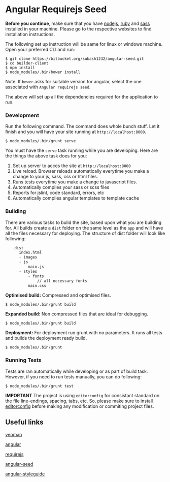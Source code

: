 # Angular Requirejs Seed


**Before you continue**, make sure that you have [nodejs], [ruby] and [sass] installed in your machine. Please go to the respective websites to find installation instructions.

The following set up instruction will be same for linux or windows machine. Open your preferred CLI and run:

    $ git clone https://bitbucket.org/subash1232/angular-seed.git
    $ cd builder-client
    $ npm install
    $ node_modules/.bin/bower install

Note: If `bower` asks for suitable version for angular, select the one associated with `Angular requirejs seed`.

The above will set up all the dependencies required for the application to run.


### Development

Run the following command. The command does whole bunch stuff. Let it finish and you will have your site running at `http://localhost:8000`.

    $ node_modules/.bin/grunt serve

You must have the `serve` task running while you are developing. Here are the things the above task does for you:

1. Set up server to acces the site at `http://localhost:8000`
2. Live reload. Browser reloads automatically everytime you make a change to your js, sass, css or html files.
3. Runs tests everytime you make a change to javascript files.
4. Automatically compiles your sass or scss files
4. Reports for jslint, code standard, errors, etc
5. Automatically compiles angular templates to template cache

### Building

There are various tasks to bulid the site, based upon what you are building for. All builds create a `dist` folder on the same level as the `app` and will have all the files necessary for deploying.
The structure of dist folder will look like following:

```sh
    dist
      index.html
      - images
      - js
          main.js
      - styles
          - fonts
              // all necessary fonts
          main.css
```

**Optimised build:** Compressed and optimised files.

    $ node_modules/.bin/grunt build


**Expanded build:** Non compressed files that are ideal for debugging.

    $ node_modules/.bin/grunt build


**Deployment:** For deployment run grunt with no parameters. It runs all tests and builds the deployment ready build.

    $ node_modules/.bin/grunt

### Running Tests

Tests are ran automatically while developing or as part of build task. However, if you need to run tests manually, you can do following:

    $ node_modules/.bin/grunt test


**IMPORTANT**
The project is using `editorconfig` for consistant standard on the file line-endings, spacing, tabs, etc. So, please make sure to install [editorconfig] before making any modification or commiting project files.


## Useful links

[yeoman](http://yeoman.io/)

[angular](https://angularjs.org/)

[requirejs](http://requirejs.org/)

[angular-seed](https://github.com/adikari/angular-seed)

[angular-styleguide](https://github.com/johnpapa/angular-styleguide)

[nodejs]: http://nodejs.com
[ruby]: http://rubyinstaller.org/
[sass]: http://sass-lang.com/install

[editorconfig]: http://editorconfig.org/
